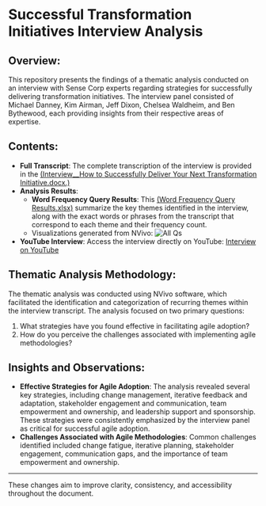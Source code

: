 # Successful Transformation Initiatives Interview Analysis

## Overview:
This repository presents the findings of a thematic analysis conducted on an interview with Sense Corp experts regarding strategies for successfully delivering transformation initiatives. The interview panel consisted of Michael Danney, Kim Airman, Jeff Dixon, Chelsea Waldheim, and Ben Bythewood, each providing insights from their respective areas of expertise.

## Contents:
- **Full Transcript**: The complete transcription of the interview is provided in the [(Interview__How to Successfully Deliver Your Next Transformation Initiative.docx.)](https://github.com/adnanthedataanalyst/NVivo_Successful-Transformation-Initiatives-Interview-Analysis/blob/main/Interview__How%20to%20Successfully%20Deliver%20Your%20Next%20Transformation%20Initiative.docx)
- **Analysis Results**: 
  - **Word Frequency Query Results**: This [(Word Frequency Query Results.xlsx)](https://github.com/adnanthedataanalyst/NVivo_Successful-Transformation-Initiatives-Interview-Analysis/blob/main/Word%20Frequency%20Query%20Results.xlsx) summarize the key themes identified in the interview, along with the exact words or phrases from the transcript that correspond to each theme and their frequency count.
  - Visualizations generated from NVivo:
     ![All Qs](https://github.com/adnanthedataanalyst/NVivo_Successful-Transformation-Initiatives-Interview-Analysis/assets/152249280/d1aa33aa-d3ce-44c2-bcff-93c71dc0f1fc)
- **YouTube Interview**: Access the interview directly on YouTube: [Interview on YouTube](https://www.youtube.com/watch?v=Kz5aoqhhc3k&t=798s)

## Thematic Analysis Methodology:
The thematic analysis was conducted using NVivo software, which facilitated the identification and categorization of recurring themes within the interview transcript. The analysis focused on two primary questions:
1. What strategies have you found effective in facilitating agile adoption?
2. How do you perceive the challenges associated with implementing agile methodologies?

## Insights and Observations:
- **Effective Strategies for Agile Adoption**: The analysis revealed several key strategies, including change management, iterative feedback and adaptation, stakeholder engagement and communication, team empowerment and ownership, and leadership support and sponsorship. These strategies were consistently emphasized by the interview panel as critical for successful agile adoption.
- **Challenges Associated with Agile Methodologies**: Common challenges identified included change fatigue, iterative planning, stakeholder engagement, communication gaps, and the importance of team empowerment and ownership.

---

These changes aim to improve clarity, consistency, and accessibility throughout the document.
